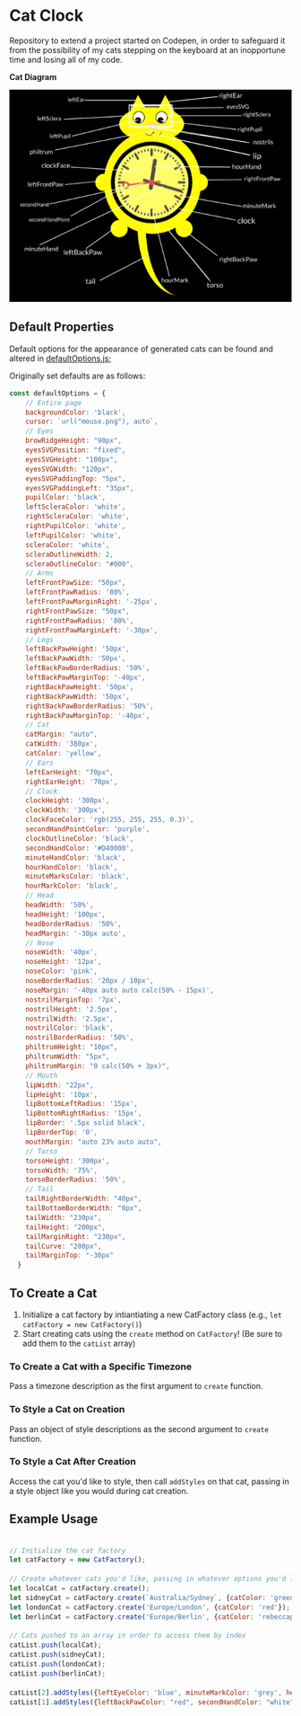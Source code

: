 # Cat Clock
Repository to extend a project started on Codepen, in order to safeguard it from the possibility of my cats stepping on the keyboard at an inopportune time and losing all of my code.

**Cat Diagram**

![CatDiagram](./images/catDiagram.png)

## Default Properties

Default options for the appearance of generated cats can be found and altered in [defaultOptions.js](./utils/defaultOptions.js);

Originally set defaults are as follows:

```javascript
const defaultOptions = {
    // Entire page
    backgroundColor: 'black',
    cursor: `url("mouse.png"), auto`,
    // Eyes
    browRidgeHeight: "90px",
    eyesSVGPosition: "fixed",
    eyesSVGHeight: "100px",
    eyesSVGWidth: "120px",
    eyesSVGPaddingTop: "5px",
    eyesSVGPaddingLeft: "35px",
    pupilColor: 'black',
    leftScleraColor: 'white',
    rightScleraColor: 'white',
    rightPupilColor: 'white',
    leftPupilColor: 'white',
    scleraColor: 'white',
    scleraOutlineWidth: 2,
    scleraOutlineColor: "#000",
    // Arms
    leftFrontPawSize: "50px",
    leftFrontPawRadius: '80%',
    leftFrontPawMarginRight: '-25px',
    rightFrontPawSize: "50px",
    rightFrontPawRadius: '80%',
    rightFrontPawMarginLeft: '-30px',
    // Legs
    leftBackPawHeight: '50px',
    leftBackPawWidth: '50px',
    leftBackPawBorderRadius: '50%',
    leftBackPawMarginTop: '-40px',
    rightBackPawHeight: '50px',
    rightBackPawWidth: '50px',
    rightBackPawBorderRadius: '50%',
    rightBackPawMarginTop: '-40px',
    // Cat
    catMargin: "auto",
    catWidth: '380px',
    catColor: 'yellow',
    // Ears
    leftEarHeight: "70px",
    rightEarHeight: '70px',
    // Clock
    clockHeight: '300px',
    clockWidth: '300px',
    clockFaceColor: 'rgb(255, 255, 255, 0.3)',
    secondHandPointColor: 'purple',
    clockOutlineColor: 'black',
    secondHandColor: '#D40000',
    minuteHandColor: 'black',
    hourHandColor: 'black',
    minuteMarksColor: 'black',
    hourMarkColor: 'black',
    // Head
    headWidth: '50%',
    headHeight: '100px',
    headBorderRadius: '50%',
    headMargin: '-30px auto',
    // Nose
    noseWidth: '40px',
    noseHeight: '12px',
    noseColor: 'pink',
    noseBorderRadius: '20px / 10px',
    noseMargin: '-40px auto auto calc(50% - 15px)',
    nostrilMarginTop: '7px',
    nostrilHeight: '2.5px',
    nostrilWidth: '2.5px',
    nostrilColor: 'black',
    nostrilBorderRadius: '50%',
    philtrumHeight: "10px",
    philtrumWidth: "5px",
    philtrumMargin: "0 calc(50% + 3px)",
    // Mouth
    lipWidth: "22px",
    lipHeight: '10px',
    lipBottomLeftRadius: '15px',
    lipBottomRightRadius: '15px',
    lipBorder: '.5px solid black',
    lipBorderTop: '0',
    mouthMargin: "auto 23% auto auto",
    // Torso
    torsoHeight: '300px',
    torsoWidth: '75%',
    torsoBorderRadius: '50%',
    // Tail
    tailRightBorderWidth: "40px",
    tailBottomBorderWidth: "0px",
    tailWidth: "230px",
    tailHeight: "200px",
    tailMarginRight: "230px",
    tailCurve: "200px",
    tailMarginTop: "-30px"
  }
  ```

## To Create a Cat

  1) Initialize a cat factory by intiantiating a new CatFactory class (e.g., `let catFactory = new CatFactory()`)
  2) Start creating cats using the `create` method on `CatFactory`!  (Be sure to add them to the `catList` array)

### To Create a Cat with a Specific Timezone

Pass a timezone description as the first argument to `create` function.

### To Style a Cat on Creation

Pass an object of style descriptions as the second argument to `create` function.

### To Style a Cat After Creation

Access the cat you'd like to style, then call `addStyles` on that cat, passing in a style object like you would during cat creation.

## Example Usage

```javascript

// Initialize the cat factory
let catFactory = new CatFactory();

// Create whatever cats you'd like, passing in whatever options you'd like
let localCat = catFactory.create();
let sidneyCat = catFactory.create(`Australia/Sydney`, {catColor: 'green'});
let londonCat = catFactory.create('Europe/London', {catColor: 'red'});
let berlinCat = catFactory.create('Europe/Berlin', {catColor: 'rebeccapurple', tailColor: 'green'});

// Cats pushed to an array in order to access them by index
catList.push(localCat);
catList.push(sidneyCat);
catList.push(londonCat);
catList.push(berlinCat);

catList[2].addStyles({leftEyeColor: 'blue', minuteMarkColor: 'grey', headColor: 'fuchsia',});
catList[1].addStyles({leftBackPawColor: "red", secondHandColor: "white", clockFaceColor: "rgb(23, 25, 22, 0.3)"});
```
